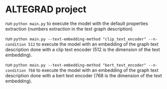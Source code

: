 # ALTEGRAD project

run `python main.py` to execute the model with the default properties extraction (numbers extraction in the text graph description)

run `python main.py --text-embedding-method "clip_text_encoder" --n-condition 512` to execute the model with an embedding of the graph text description done with a clip text encoder (512 is the dimension of the text embedding).

run `python main.py --text-embedding-method "bert_text_encoder" --n-condition 768` to execute the model with an embedding of the graph text description done with a bert text encoder (768 is the dimension of the text embedding).